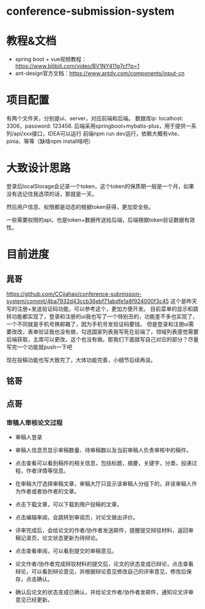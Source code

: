 # conference-submission-system

# 教程&文档
- spring boot + vue视频教程：https://www.bilibili.com/video/BV1NY411g7cf?p=1
- ant-design官方文档：https://www.antdv.com/components/input-cn  

# 项目配置
有两个文件夹，分别是ui、server，对应前端和后端。
数据库ip: localhost: 3306，password: 123456.
后端采用springboot+mybatis-plus，用于提供一系列/api/xxx接口，IDEA可以运行
前端npm run dev运行，依赖大概有vite、pinia、等等（缺啥npm install啥吧）

# 大致设计思路
登录后localStorage会记录一个token，这个token的保质期一般是一个月，如果没有选记住我选项的话，那就是一天。

然后用户信息、权限都是动态的根据token获得，更加安全些。

一些需要权限的api，也是token+数据传送给后端，后端根据token验证数据有效性。

# 目前进度
## 晁哥
https://github.com/CCjiahao/conference-submission-system/commit/4ba7932d43ccb36ebf71abdfe1a8f924000f3c45  这个是昨天写的注册+发送验证码功能，可以参考这个，更加方便开发。
目前菜单的显示和跳转功能都实现了，登录和注册的ui我也写了一个特别丑的，功能差不多也实现了，一个不同就是手机号换邮箱了，因为手机号发验证码要钱。
但是登录和注册ui需要改改，表单验证我也没有做，勾选国家列表我写死在前端了，领域列表感觉需要后端获取，主席可以更改，这个也没有做。那我们下面就写自己对应的部分？尽量写完一个功能就push一下吧

现在投稿功能也写大致完了，大体功能完善，小细节后续再说。

## 铭哥


## 点哥
### 审稿人审核论文过程

+ 审稿人登录

+ 审稿人信息页显示审稿数量、待审稿数以及当前审稿人负责审核中的稿件。

+ 点击查看可以看到稿件的相关信息，包括标题，摘要，关键字，分类，投递过程，作者详情等信息。

+ 在审稿大厅选择审稿文章，审稿大厅只显示该审稿人分组下的，非该审稿人作为作者或者协作者的文章。

+ 点击下载文章，可以下载到用户投稿的文章。

+ 点击编辑审阅，会跳转到审阅页，对论文做出评价。

+ 评审完成后，会给论文的作者/协作者发送邮件，提醒提交辩驳材料，返回审稿记录页，论文状态更新为待辩论。

+ 点击查看审阅，可以看到提交的审稿意见。

+ 论文作者/协作者完成辩驳材料的提交后，论文的状态变成已辩论，点击查看辩论，可以看到辩论意见，并根据辩论意见修改自己的评审意见，修改后保存，点击确认。

+ 确认后论文的状态变成已确认，并给论文作者/协作者发邮件，通知论文评审意见已经更新。
